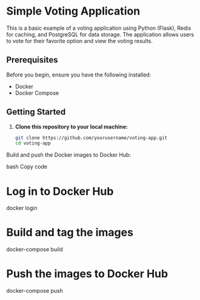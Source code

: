 # Simple Voting Application

This is a basic example of a voting application using Python (Flask), Redis for caching, and PostgreSQL for data storage. The application allows users to vote for their favorite option and view the voting results.

## Prerequisites

Before you begin, ensure you have the following installed:

- Docker
- Docker Compose

## Getting Started

1. **Clone this repository to your local machine:**

   ```bash
   git clone https://github.com/yourusername/voting-app.git
   cd voting-app
Build and push the Docker images to Docker Hub:

bash
Copy code
# Log in to Docker Hub
docker login

# Build and tag the images
docker-compose build

# Push the images to Docker Hub
docker-compose push
